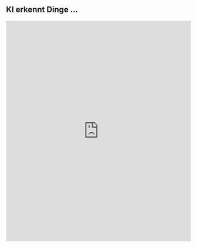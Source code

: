 ## KI erkennt Dinge ...

<iframe width="100%" height="600" src="https://www.youtube.com/embed/VOC3huqHrss" frameborder="0" allow="accelerometer; autoplay; encrypted-media; gyroscope; picture-in-picture" allowfullscreen></iframe>
